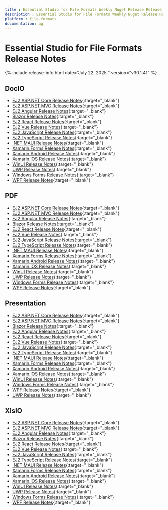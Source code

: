 ```yaml
---
title : Essential Studio for File Formats Weekly Nuget Release Release Notes  
description : Essential Studio for File Formats Weekly Nuget Release Release Notes  
platform : file-formats
documentation: ug
---
```


# Essential Studio for File Formats  Release Notes  

{% include release-info.html date="July 22, 2025 " version="v30.1.41" %} 




## DocIO

* [EJ2 ASP.NET Core Release Notes](https://ej2.syncfusion.com/aspnetcore/documentation/release-notes/30.1.41#docio){:target="_blank"}
* [EJ2 ASP.NET MVC Release Notes](https://ej2.syncfusion.com/aspnetmvc/documentation/release-notes/30.1.41#docio){:target="_blank"}
* [EJ2 Angular Release Notes](https://ej2.syncfusion.com/angular/documentation/release-notes/30.1.41#docio){:target="_blank"}
* [Blazor Release Notes](https://blazor.syncfusion.com/documentation/release-notes/30.1.41#docio){:target="_blank"}
* [EJ2 React Release Notes](https://ej2.syncfusion.com/react/documentation/release-notes/30.1.41#docio){:target="_blank"}
* [EJ2 Vue  Release Notes](https://ej2.syncfusion.com/vue/documentation/release-notes/30.1.41#docio){:target="_blank"}
* [EJ2 JavaScript Release Notes](https://ej2.syncfusion.com/javascript/documentation/release-notes/30.1.41#docio){:target="_blank"}
* [EJ2 TypeScript Release Notes](https://ej2.syncfusion.com/documentation/release-notes/30.1.41#docio){:target="_blank"}
* [.NET MAUI Release Notes](/maui/release-notes/v30.1.41#docio){:target="_blank"}
* [Xamarin.Forms Release Notes](/xamarin/release-notes/v30.1.41#docio){:target="_blank"}
* [Xamarin.Android Release Notes](/xamarin-android/release-notes/v30.1.41#docio){:target="_blank"}
* [Xamarin.iOS Release Notes](/xamarin-ios/release-notes/v30.1.41#docio){:target="_blank"}
* [WinUI Release Notes](/winui/release-notes/v30.1.41#docio){:target="_blank"}
* [UWP Release Notes](/uwp/release-notes/v30.1.41#docio){:target="_blank"}
* [Windows Forms Release Notes](/windowsforms/release-notes/v30.1.41#docio){:target="_blank"}
* [WPF Release Notes](/wpf/release-notes/v30.1.41#docio){:target="_blank"}



## PDF

* [EJ2 ASP.NET Core Release Notes](https://ej2.syncfusion.com/aspnetcore/documentation/release-notes/30.1.41#pdf){:target="_blank"}
* [EJ2 ASP.NET MVC Release Notes](https://ej2.syncfusion.com/aspnetmvc/documentation/release-notes/30.1.41#pdf){:target="_blank"}
* [EJ2 Angular Release Notes](https://ej2.syncfusion.com/angular/documentation/release-notes/30.1.41#pdf){:target="_blank"}
* [Blazor Release Notes](https://blazor.syncfusion.com/documentation/release-notes/30.1.41#pdf){:target="_blank"}
* [EJ2 React Release Notes](https://ej2.syncfusion.com/react/documentation/release-notes/30.1.41#pdf){:target="_blank"}
* [EJ2 Vue  Release Notes](https://ej2.syncfusion.com/vue/documentation/release-notes/30.1.41#pdf){:target="_blank"}
* [EJ2 JavaScript Release Notes](https://ej2.syncfusion.com/javascript/documentation/release-notes/30.1.41#pdf){:target="_blank"}
* [EJ2 TypeScript Release Notes](https://ej2.syncfusion.com/documentation/release-notes/30.1.41#pdf){:target="_blank"}
* [.NET MAUI Release Notes](/maui/release-notes/v30.1.41#pdf){:target="_blank"}
* [Xamarin.Forms Release Notes](/xamarin/release-notes/v30.1.41#pdf){:target="_blank"}
* [Xamarin.Android Release Notes](/xamarin-android/release-notes/v30.1.41#pdf){:target="_blank"}
* [Xamarin.iOS Release Notes](/xamarin-ios/release-notes/v30.1.41#pdf){:target="_blank"}
* [WinUI Release Notes](/winui/release-notes/v30.1.41#pdf){:target="_blank"}
* [UWP Release Notes](/uwp/release-notes/v30.1.41#pdf){:target="_blank"}
* [Windows Forms Release Notes](/windowsforms/release-notes/v30.1.41#pdf){:target="_blank"}
* [WPF Release Notes](/wpf/release-notes/v30.1.41#pdf){:target="_blank"}


## Presentation

* [EJ2 ASP.NET Core Release Notes](https://ej2.syncfusion.com/aspnetcore/documentation/release-notes/30.1.41#presentation){:target="_blank"}
* [EJ2 ASP.NET MVC Release Notes](https://ej2.syncfusion.com/aspnetmvc/documentation/release-notes/30.1.41#presentation){:target="_blank"}
* [Blazor Release Notes](https://blazor.syncfusion.com/documentation/release-notes/30.1.41#presentation){:target="_blank"}
* [EJ2 Angular Release Notes](https://ej2.syncfusion.com/angular/documentation/release-notes/30.1.41#presentation){:target="_blank"}
* [EJ2 React Release Notes](https://ej2.syncfusion.com/react/documentation/release-notes/30.1.41#presentation){:target="_blank"}
* [EJ2 Vue  Release Notes](https://ej2.syncfusion.com/vue/documentation/release-notes/30.1.41#presentation){:target="_blank"}
* [EJ2 JavaScript Release Notes](https://ej2.syncfusion.com/javascript/documentation/release-notes/30.1.41#presentation){:target="_blank"}
* [EJ2 TypeScript Release Notes](https://ej2.syncfusion.com/documentation/release-notes/30.1.41#presentation){:target="_blank"}
* [.NET MAUI Release Notes](/maui/release-notes/v30.1.41#presentation){:target="_blank"}
* [Xamarin.Forms Release Notes](/xamarin/release-notes/v30.1.41#presentation){:target="_blank"}
* [Xamarin.Android Release Notes](/xamarin-android/release-notes/v30.1.41#presentation){:target="_blank"}
* [Xamarin.iOS Release Notes](/xamarin-ios/release-notes/v30.1.41#presentation){:target="_blank"}
* [WinUI Release Notes](/winui/release-notes/v30.1.41#presentation){:target="_blank"}
* [Windows Forms Release Notes](/windowsforms/release-notes/v30.1.41#presentation){:target="_blank"}
* [WPF Release Notes](/wpf/release-notes/v30.1.41#presentation){:target="_blank"}
* [UWP Release Notes](/uwp/release-notes/v30.1.41#presentation){:target="_blank"}



## XlsIO

* [EJ2 ASP.NET Core Release Notes](https://ej2.syncfusion.com/aspnetcore/documentation/release-notes/30.1.41#xlsio){:target="_blank"}
* [EJ2 ASP.NET MVC Release Notes](https://ej2.syncfusion.com/aspnetmvc/documentation/release-notes/30.1.41#xlsio){:target="_blank"}
* [EJ2 Angular Release Notes](https://ej2.syncfusion.com/angular/documentation/release-notes/30.1.41#xlsio){:target="_blank"}
* [Blazor Release Notes](https://blazor.syncfusion.com/documentation/release-notes/30.1.41#xlsio){:target="_blank"}
* [EJ2 React Release Notes](https://ej2.syncfusion.com/react/documentation/release-notes/30.1.41#xlsio){:target="_blank"}
* [EJ2 Vue  Release Notes](https://ej2.syncfusion.com/vue/documentation/release-notes/30.1.41#xlsio){:target="_blank"}
* [EJ2 JavaScript Release Notes](https://ej2.syncfusion.com/javascript/documentation/release-notes/30.1.41#xlsio){:target="_blank"}
* [EJ2 TypeScript Release Notes](https://ej2.syncfusion.com/documentation/release-notes/30.1.41#xlsio){:target="_blank"}
* [.NET MAUI Release Notes](/maui/release-notes/v30.1.41#xlsio){:target="_blank"}
* [Xamarin.Forms Release Notes](/xamarin/release-notes/v30.1.41#xlsio){:target="_blank"}
* [Xamarin.Android Release Notes](/xamarin-android/release-notes/v30.1.41#xlsio){:target="_blank"}
* [Xamarin.iOS Release Notes](/xamarin-ios/release-notes/v30.1.41#xlsio){:target="_blank"}
* [WinUI Release Notes](/winui/release-notes/v30.1.41#xlsio){:target="_blank"}
* [UWP Release Notes](/uwp/release-notes/v30.1.41#xlsio){:target="_blank"}
* [Windows Forms Release Notes](/windowsforms/release-notes/v30.1.41#xlsio){:target="_blank"}
* [WPF Release Notes](/wpf/release-notes/v30.1.41#xlsio){:target="_blank"}


